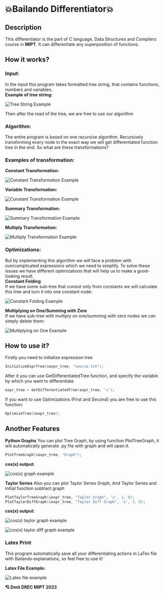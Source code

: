 💥Bailando Differentiator💥
====
## Description
This differentiator is the part of C language, Data Structures and Compilers course in **MIPT**. 
It can differentiate any superposition of functions.
## How it works?
### Input:
In the input this program takes formatted tree string, that contains functions, numbers and variables. \
**Example of tree string:**

![Tree String Example](tree_str.png)

Then after the read of the tree, we are free to use our algorithm
### Algorithm:
The entire program is based on one recursive algorithm. Recursively transforming every node in the exact way we will get differentiated function tree in the end. So what are these transformations?
### Examples of transformation:
**Constant Transformation:**

![Constant Transformation Example](tree_transf2.png)

**Variable Transformation:**

![Constant Transformation Example](tree_transf1.png)

**Summary Transformation:**

![Summary Transformation Example](tree_transf4.png)

**Multiply Transformation:**

![Multiply Transformation Example](tree_transf3.png)

### Optimizations: 
But by implementing this algorithm we will face a problem with overcomplicated expressions which we need to simplify.
To solve these issues we have different optimizations that will help us to make a good-looking result. \
**Constant Folding** \
If we have some sub-tree that consist only from constants we will calculate this tree and turn it into one constant node:

![Constant Folding Example](tree_optimization1.png)

**Multiplying on One/Summing with Zero** \
If we have sub-tree with multiply on one/summing with zero nodes we can simply delete them:

![Multiplying on One Example](tree_optimization2.png)

## How to use it?
Firstly you need to initialize expression tree
```c
InitializeExprTree(&expr_tree, "source.txt");
```
After it you can use GetDifferentiatedTree function, and specify the variable by which you want to differentiate
```c
expr_tree = GetDifferentiatedTree(expr_tree, 'x');
```
If you want to use Optimizations (First and Second) you are free to use this function:
```c
OptimizeTree(&expr_tree);
```
## Another Features
**Python Graphs**
You can plot Tree Graph, by using function PlotTreeGraph, it will automatically generate .py file with graph and will open it.
```c
PlotTreeGraph(&expr_tree, "Graph");
```
**cos(x) output:**

![cos(x) graph example](graph.png)

**Taylor Series**
Also you can plot Taylor Series Graph, And Taylor Series and initial function subtract graph
```c
PlotTaylorTreeGraph(&expr_tree, "Taylor Graph", 'x', 3, 0);
PlotTaylorDiffGraph(&expr_tree, "Taylor Diff Graph", 'x', 3, 0);
```

**cos(x) output:**

![cos(x) taylor graph example](TaylorGraph.png)

![cos(x) taylor diff graph example](TaylorDiffGraph.png)

### Latex Print
This program automatically save all your differentiating actions in LaTex file with Bailando explanations, so feel free to use it!

**Latex File Example:**

![Latex file example](tree_latex.png)

**💘 Dmit DREC MIPT 2023**
